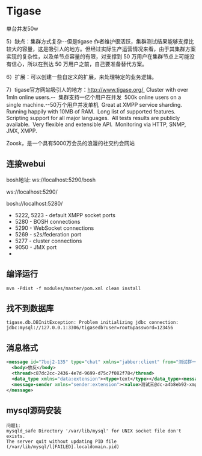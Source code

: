 # Tigase

单台并发50w

5）缺点：集群方式复杂--但是tigase 作者维护很活跃，集群测试结果能够支撑比较大的容量，这是吸引人的地方。但经过实际生产运营情况来看，由于其集群方案实现的复杂性，以及单节点容量的有限，对支撑到 50 万用户在集群节点上可能没有信心，所以在到达 50 万用户之前，自己要准备替代方案。 

6）扩展：可以创建一些自定义的扩展，来处理特定的业务逻辑。 

7）tigase官方网站吸引人的地方：http://www.tigase.org/ 
Cluster with over 1mln online users.--  集群支持一亿个用户在并发 
500k online users on a single machine.--50万个用户并发单机 
Great at XMPP service sharding. 
Running happily with 10MB of RAM. 
Long list of supported features. 
Scripting support for all major languages. 
All tests results are publicly available. 
Very flexible and extensible API. 
Monitoring via HTTP, SNMP, JMX, XMPP.

Zoosk，是一个具有5000万会员的浪漫的社交约会网站 

## 连接webui

bosh地址: ws://localhost:5290/bosh

ws://localhost:5290/

bosh://localhost:5280/

- 5222, 5223 - default XMPP socket ports
- 5280 - BOSH connections
- 5290 - WebSocket connections
- 5269 - s2s/federation port
- 5277 - cluster connections
- 9050 - JMX port
- ​


## 编译运行

```
mvn -Pdist -f modules/master/pom.xml clean install
```

## 找不到数据库

```
tigase.db.DBInitException: Problem initializing jdbc connection: jdbc:mysql://127.0.0.1:3306/tigasedb?user=root&password=123456
```

## 消息格式

```xml
<message id="7boj2-135" type="chat" xmlns="jabber:client" from="测试群一@muc-group.dc-a4b8eb92-xmpp.jiangtao.tech." to="ceshi2@dc-a4b8eb92-xmpp.jiangtao.tech.">
  <body>放反</body>
  <thread>c87dc2cc-2436-4e7d-9699-d75c7f082f78</thread>
  <data_type xmlns="data:extension"><type>text</type></data_type><message_type xmlns="message:extension"><type>groupChat</type></message_type>
  <message-sender xmlns="sender:extension"><value>测试三@dc-a4b8eb92-xmpp.jiangtao.tech./5e93813a-7992-4d43-a9e1-a3ad9ef81669</value></message-sender>
</message>
```

## mysql源码安装

```
问题1:
mysqld_safe Directory '/var/lib/mysql' for UNIX socket file don't exists.
The server quit without updating PID file (/var/lib/mysql/l[FAILED].localdomain.pid)
```

